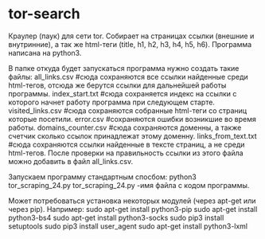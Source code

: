 # tor-search
Краулер (паук) для сети tor. Собирает на страницах ссылки (внешние и внутринние), а так же html-теги (title, h1, h2, h3, h4, h5, h6). 
Программа написана на python3.

В папке откуда будет запускаться программа нужно создать такие файлы:
all_links.csv  #сюда сохраняются все ссылки найденные среди html-тегов, отсюда же берутся ссылки для дальнейшей работы программы.
index_start.txt #сюда сохраняется индекс на ссылки с которого начнет работу программа при следующем старте.
visited_links.csv #сюда сохраняются собранные html-теги со страниц которые посетили.
error.csv #сохраняются ошибки возникшие во время работы.
domains_counter.csv #сюда сохраняются доменны, а также счетчик сколько ссылок принадлежат этому доменну.
links_from_text.txt #сюда сохраняются ссылки найденные в тексте страниц, а не среди html-тегов. После проверки на правильность ссылки из этого файла можно добавить в файл all_links.csv.

Запускаем программу стандартным спосбом: python3 tor_scraping_24.py
tor_scraping_24.py -имя файла с кодом программы.

Может потребоваться установка некоторых модулей (через apt-get или через pip). Например:
sudo apt-get install python3-pip
sudo apt-get install python3-bs4
sudo apt-get install python3-socks
sudo pip3 install setuptools
sudo pip3 install user_agent
sudo apt-get install python3-lxml
